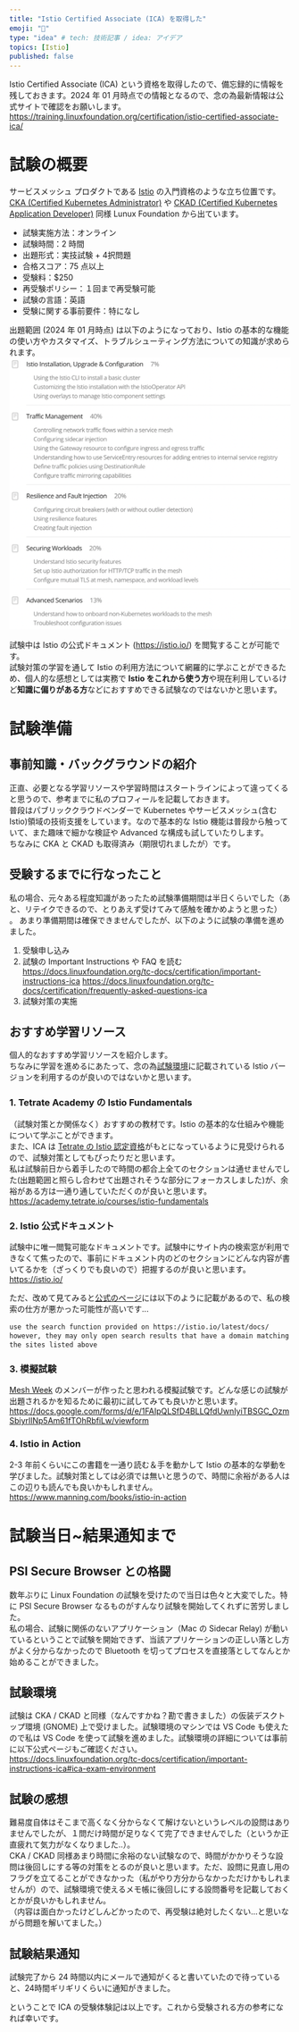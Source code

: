 ```yaml
---
title: "Istio Certified Associate (ICA) を取得した"
emoji: "🚢"
type: "idea" # tech: 技術記事 / idea: アイデア
topics: [Istio]
published: false
---
```

Istio Certified Associate (ICA) という資格を取得したので、備忘録的に情報を残しておきます。2024 年 01 月時点での情報となるので、念の為最新情報は公式サイトで確認をお願いします。  
https://training.linuxfoundation.org/certification/istio-certified-associate-ica/

# 試験の概要
サービスメッシュ プロダクトである [Istio](https://istio.io/) の入門資格のような立ち位置です。  
[CKA (Certified Kubernetes Administrator)](https://training.linuxfoundation.org/certification/certified-kubernetes-administrator-cka/) や [CKAD (Certified Kubernetes Application Developer)](https://training.linuxfoundation.org/certification/certified-kubernetes-application-developer-ckad/) 同様 Lunux Foundation から出ています。  

* 試験実施方法：オンライン
* 試験時間：2 時間
* 出題形式：実技試験 + 4択問題
* 合格スコア：75 点以上
* 受験料：$250
* 再受験ポリシー：１回まで再受験可能
* 試験の言語：英語
* 受験に関する事前要件：特になし

出題範囲 (2024 年 01 月時点) は以下のようになっており、Istio の基本的な機能の使い方やカスタマイズ、トラブルシューティング方法についての知識が求められます。
![](images/ica-totta/agenda.png)

試験中は Istio の公式ドキュメント (https://istio.io/) を閲覧することが可能です。  
試験対策の学習を通して Istio の利用方法について網羅的に学ぶことができるため、個人的な感想としては実務で **Istio をこれから使う方**や現在利用しているけど**知識に偏りがある方**などにおすすめできる試験なのではないかと思います。  

# 試験準備
## 事前知識・バックグラウンドの紹介
正直、必要となる学習リソースや学習時間はスタートラインによって違ってくると思うので、参考までに私のプロフィールを記載しておきます。  
普段はパブリッククラウドベンダーで Kubernetes やサービスメッシュ(含む Istio)領域の技術支援をしています。なので基本的な Istio 機能は普段から触っていて、また趣味で細かな検証や Advanced な構成も試していたりします。  
ちなみに CKA と CKAD も取得済み（期限切れましたが）です。  

## 受験するまでに行なったこと
私の場合、元々ある程度知識があったため試験準備期間は半日くらいでした（あと、リテイクできるので、とりあえず受けてみて感触を確かめようと思った） 。
あまり準備期間は確保できませんでしたが、以下のように試験の準備を進めました。  
1. 受験申し込み
2. 試験の Important Instructions や FAQ を読む
https://docs.linuxfoundation.org/tc-docs/certification/important-instructions-ica
https://docs.linuxfoundation.org/tc-docs/certification/frequently-asked-questions-ica
3. 試験対策の実施

## おすすめ学習リソース
個人的なおすすめ学習リソースを紹介します。  
ちなみに学習を進めるにあたって、念の為[試験環境](https://docs.linuxfoundation.org/tc-docs/certification/important-instructions-ica#ica-exam-environment)に記載されている Istio バージョンを利用するのが良いのではないかと思います。  

### 1. Tetrate Academy の Istio Fundamentals
（試験対策とか関係なく）おすすめの教材です。Istio の基本的な仕組みや機能について学ぶことができます。  
また、ICA は [Tetrate の Istio 認定資格](https://academy.tetrate.io/courses/certified-istio-administrator)がもとになっているように見受けられるので、試験対策としてもぴったりだと思います。  
私は試験前日から着手したので時間の都合上全てのセクションは通せませんでした(出題範囲と照らし合わせて出題されそうな部分にフォーカスしました)が、余裕がある方は一通り通していただくのが良いと思います。  
https://academy.tetrate.io/courses/istio-fundamentals

### 2. Istio 公式ドキュメント
試験中に唯一閲覧可能なドキュメントです。試験中にサイト内の検索窓が利用できなくて焦ったので、事前にドキュメント内のどのセクションにどんな内容が書いてるかを（ざっくりでも良いので）把握するのが良いと思います。  
https://istio.io/

ただ、改めて見てみると[公式のページ](https://docs.linuxfoundation.org/tc-docs/certification/certification-resources-allowed#istio-certified-associate-ica)には以下のように記載があるので、私の検索の仕方が悪かった可能性が高いです...
```
use the search function provided on https://istio.io/latest/docs/ however, they may only open search results that have a domain matching the sites listed above
```

### 3. 模擬試験
[Mesh Week](https://www.youtube.com/playlist?list=PLy0Gle4XyvbG0rQBZ3dUCvxtekoJ7XjCr) のメンバーが作ったと思われる模擬試験です。どんな感じの試験が出題されるかを知るために最初に試してみても良いかと思います。  
https://docs.google.com/forms/d/e/1FAIpQLSfD4BLLQfdUwnIyiTBSGC_OzmSbiyrIlNp5Am61fTOhRbfiLw/viewform

### 4. Istio in Action
2-3 年前くらいにこの書籍を一通り読む＆手を動かして Istio の基本的な挙動を学びました。試験対策としては必須では無いと思うので、時間に余裕がある人はこの辺りも読んでも良いかもしれません。  
https://www.manning.com/books/istio-in-action

# 試験当日~結果通知まで
## PSI Secure Browser との格闘
数年ぶりに Linux Foundation の試験を受けたので当日は色々と大変でした。特に PSI Secure Browser なるものがすんなり試験を開始してくれずに苦労しました。  
私の場合、試験に関係のないアプリケーション（Mac の Sidecar Relay) が動いているということで試験を開始できず、当該アプリケーションの正しい落とし方がよく分からなかったので Bluetooth を切ってプロセスを直接落としてなんとか始めることができました。  

## 試験環境
試験は CKA / CKAD と同様（なんですかね？勘で書きました）の仮装デスクトップ環境 (GNOME) 上で受けました。試験環境のマシンでは VS Code も使えたので私は VS Code を使って試験を進めました。試験環境の詳細については事前に以下公式ページもご確認ください。  
https://docs.linuxfoundation.org/tc-docs/certification/important-instructions-ica#ica-exam-environment

## 試験の感想
難易度自体はそこまで高くなく分からなくて解けないというレベルの設問はありませんでしたが、１問だけ時間が足りなくて完了できませんでした（というか正直疲れて気力がなくなりました..）。  
CKA / CKAD 同様あまり時間に余裕のない試験なので、時間がかかりそうな設問は後回しにする等の対策をとるのが良いと思います。ただ、設問に見直し用のフラグを立てることができなかった（私がやり方分からなかっただけかもしれませんが）ので、試験環境で使えるメモ帳に後回しにする設問番号を記載しておくとかが良いかもしれません。  
（内容は面白かったけどしんどかったので、再受験は絶対したくない...と思いながら問題を解いてました。）  

## 試験結果通知
試験完了から 24 時間以内にメールで通知がくると書いていたので待っていると、24時間ギリギリくらいに通知がきました。  



ということで ICA の受験体験記は以上です。これから受験される方の参考になれば幸いです。